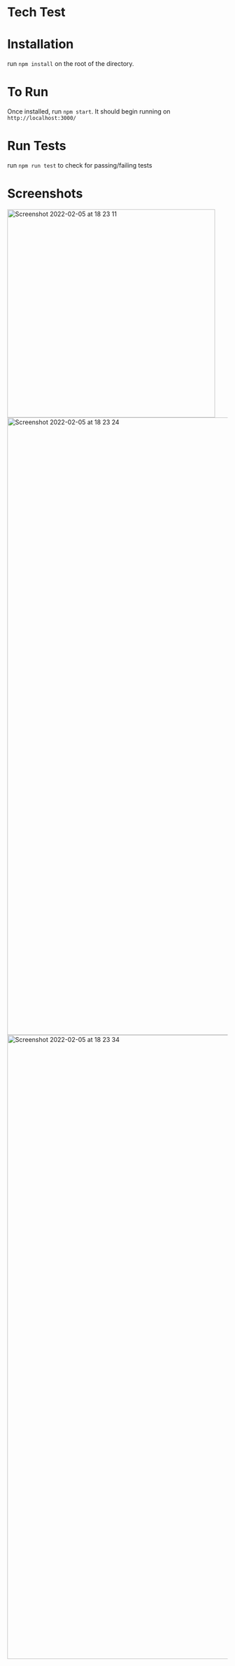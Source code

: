 # Tech Test

# Installation

run `npm install` on the root of the directory.

# To Run

Once installed, run ```npm start```. It should begin running on ```http://localhost:3000/```

# Run Tests

run ```npm run test``` to check for passing/failing tests

# Screenshots

<img width="475" alt="Screenshot 2022-02-05 at 18 23 11" src="https://user-images.githubusercontent.com/18470156/152654121-3677214a-e758-4d25-aa9b-5339cdf75abf.png">

<img width="1409" alt="Screenshot 2022-02-05 at 18 23 24" src="https://user-images.githubusercontent.com/18470156/152654130-3b4fbe4b-80b1-4ac5-8943-9ade452abca7.png">

<img width="1424" alt="Screenshot 2022-02-05 at 18 23 34" src="https://user-images.githubusercontent.com/18470156/152654134-634e8a08-974b-4591-9290-ebc73a7cb443.png">
